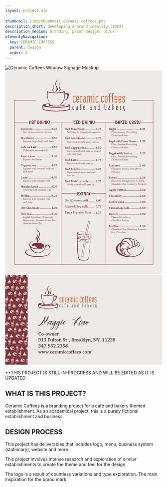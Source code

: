 ```yaml
---
layout: project.njk

thumbnail: /img/thumbnail-ceramic-coffees.png
description_short: developing a brand identity (2023)
description_medium: branding, print design, ui/ux
eleventyNavigation:
  key: CERAMIC COFFEES
  parent: design
  order: 2
---
```

![Ceramic Coffees Window Signage Mockup](/img/thumbnail-ceramic-coffees.png)
![Ceramic Coffees Menu](/img/ceramic-coffees-menu.png)
![Ceramic Coffees Business Card](/img/cc-business-card.png)

**THIS PROJECT IS STILL IN-PROGRESS AND WILL BE EDITED AS IT IS UPDATED

## WHAT IS THIS PROJECT?
Ceramic Coffees is a branding project for a cafe and bakery themed establishment. As an academical project, this is a purely fictional establishment and business. 

## DESIGN PROCESS
This project has deliverables that includes logo, menu, business system (stationary), website and more. 

This project involves intense research and exploration of similar establishments to create the theme and feel for the design.

The logo is a result of countless variations and type exploration. The main inspiration for the brand mark 